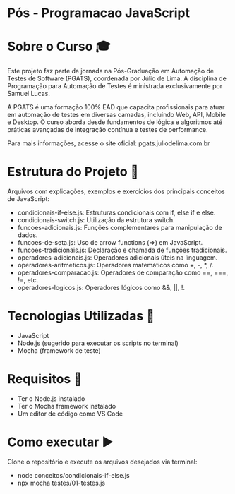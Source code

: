 # Pós - Programacao JavaScript


# Sobre o Curso 🎓
Este projeto faz parte da jornada na Pós-Graduação em Automação de Testes de Software (PGATS), coordenada por Júlio de Lima. A disciplina de Programação para Automação de Testes é ministrada exclusivamente por Samuel Lucas.

A PGATS é uma formação 100% EAD que capacita profissionais para atuar em automação de testes em diversas camadas, incluindo Web, API, Mobile e Desktop. O curso aborda desde fundamentos de lógica e algoritmos até práticas avançadas de integração contínua e testes de performance.

Para mais informações, acesse o site oficial: pgats.juliodelima.com.br

# Estrutura do Projeto 📁
Arquivos com explicações, exemplos e exercícios dos principais conceitos de JavaScript:

* condicionais-if-else.js: Estruturas condicionais com if, else if e else.
* condicionais-switch.js: Utilização da estrutura switch.
* funcoes-adicionais.js: Funções complementares para manipulação de dados.
* funcoes-de-seta.js: Uso de arrow functions (=>) em JavaScript.
* funcoes-tradicionais.js: Declaração e chamada de funções tradicionais.
* operadores-adicionais.js: Operadores adicionais úteis na linguagem.
* operadores-aritmeticos.js: Operadores matemáticos como +, -, *, /.
* operadores-comparacao.js: Operadores de comparação como ==, ===, !=, etc.
* operadores-logicos.js: Operadores lógicos como &&, ||, !.

# Tecnologias Utilizadas 🚀
* JavaScript
* Node.js (sugerido para executar os scripts no terminal)
* Mocha (framework de teste)

# Requisitos 📝
* Ter o Node.js instalado
* Ter o Mocha framework instalado
* Um editor de código como VS Code

# Como executar ▶️
Clone o repositório e execute os arquivos desejados via terminal:
* node conceitos/condicionais-if-else.js
* npx mocha testes/01-testes.js
